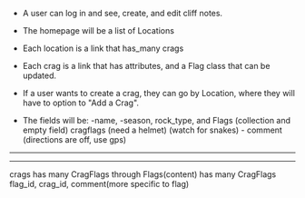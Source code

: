 * A user can log in and see, create, and edit cliff notes.

* The homepage will be a list of Locations

* Each location is a link that has_many crags

* Each crag is a link that has attributes, and a Flag class that can be updated.

* If a user wants to create a crag, they can go by Location, where they will have to option to "Add a Crag".

* The fields will be:  -name, -season, rock_type, and Flags (collection and empty field)
cragflags  (need a helmet)
(watch for snakes) - comment
(directions are off, use gps)
_______
_______
crags
has many CragFlags through Flags(content)
has many CragFlags
flag_id, crag_id, comment(more specific to flag)
